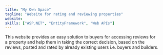 ```yaml
---
title: "My Own Space"
tagline: "Website for rating and reviewing properties"
website: 
skills: ["ASP.NET", "EntityFramework", "Web APIs"]
---
```


This website provides an easy solution to buyers for accessing reviews for a property and help them in taking the correct decision, based on the reviews, posted and rated by already existing users i.e. buyers and builders.